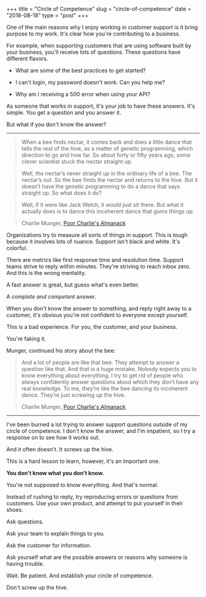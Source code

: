 +++
title = "Circle of Competence"
slug = "circle-of-competence"
date = "2018-08-18"
type = "post"
+++ 

One of the main reasons why I enjoy working in customer support is it bring purpose to my work. It's clear how you're contributing to a business. 

For example, when supporting customers that are using software built by your business, you'll receive lots of questions. These questions have different flavors. 

- What are some of the best practices to get started? 

- I can't login, my password doesn't work. Can you help me? 

- Why am I receiving a 500 error when using your API? 

As someone that works in support, it's your job to have these answers. It's simple. You get a question and you answer it. 

But what if you don't know the answer? 

* * * 

> When a bee finds nectar, it comes back and does a little dance that tells the rest of the hive, as a matter of genetic programming, which direction to go and how far. So about forty or fifty years ago, some clever scientist stuck the nectar straight up. 

> Well, the nectar’s never straight up in the ordinary life of a bee. The nectar’s out. So the bee finds the nectar and returns to the hive. But it doesn’t have the genetic programming to do a dance that says straight up. So what does it do?

> Well, if it were like Jack Welch, it would just sit there. But what it actually does is to dance this incoherent dance that gums things up. 

> Charlie Munger, [Poor Charlie's Almanack](https://www.amazon.com/Poor-Charlies-Almanack-Charles-Expanded/dp/1578645018)

Organizations try to measure all sorts of things in support. This is tough because it involves lots of nuance. Support isn't black and white. It's colorful. 

There are metrics like first response time and resolution time. Support teams strive to reply within minutes. They're striving to reach inbox zero. And this is the wrong mentality. 

A fast answer is great, but guess what's even better. 

A *complete and competent* answer. 

When you don't know the answer to something, and reply right away to a customer, it's obvious you're not confident to everyone except yourself. 

This is a bad experience. For you, the customer, and your business. 

You're faking it. 

Munger, continued his story about the bee: 

> And a lot of people are like that bee. They attempt to answer a question like that. And that is a huge mistake. Nobody expects you to know everything about everything. I try to get rid of people who always confidently answer questions about which they don’t have any real knowledge. To me, they’re like the bee dancing its incoherent dance. They’re just screwing up the hive.

> Charlie Munger, [Poor Charlie's Almanack](https://www.amazon.com/Poor-Charlies-Almanack-Charles-Expanded/dp/1578645018)

* * * 

I've been burned a lot trying to answer support questions outside of my circle of competence. I don't know the answer, and I'm impatient, so I try a response on to see how it works out. 

And it often doesn't. It screws up the hive. 

This is a hard lesson to learn, however, it's an important one. 

**You don't know what you don't know.** 

You're not supposed to know everything. And that's normal. 

Instead of rushing to reply, try reproducing errors or questions from customers. Use your own product, and attempt to put yourself in their shoes. 

Ask questions. 

Ask your team to explain things to you. 

Ask the customer for information. 

Ask yourself what are the possible answers or reasons why someone is having trouble. 

Wait. Be patient. And establish your circle of competence. 

Don't screw up the hive. 